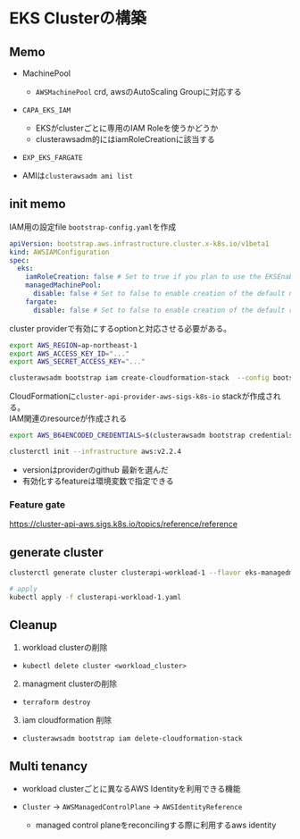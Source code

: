 # EKS Clusterの構築

## Memo

* MachinePool
  * `AWSMachinePool` crd, awsのAutoScaling Groupに対応する

* `CAPA_EKS_IAM`
  * EKSがclusterごとに専用のIAM Roleを使うかどうか
  * clusterawsadm的にはiamRoleCreationに該当する

* `EXP_EKS_FARGATE`
* AMIは`clusterawsadm ami list`


## init memo

IAM用の設定file `bootstrap-config.yaml`を作成

```yaml
apiVersion: bootstrap.aws.infrastructure.cluster.x-k8s.io/v1beta1
kind: AWSIAMConfiguration
spec:
  eks:
    iamRoleCreation: false # Set to true if you plan to use the EKSEnableIAM feature flag to enable automatic creation of IAM roles
    managedMachinePool:
      disable: false # Set to false to enable creation of the default node role for managed machine pools
    fargate:
      disable: false # Set to false to enable creation of the default role for the fargate profiles
```

cluster providerで有効にするoptionと対応させる必要がある。

```sh
export AWS_REGION=ap-northeast-1
export AWS_ACCESS_KEY_ID="..."
export AWS_SECRET_ACCESS_KEY="..."

clusterawsadm bootstrap iam create-cloudformation-stack  --config bootstrap-config.yaml
```

CloudFormationに`cluster-api-provider-aws-sigs-k8s-io` stackが作成される。  
IAM関連のresourceが作成される

```sh
export AWS_B64ENCODED_CREDENTIALS=$(clusterawsadm bootstrap credentials encode-as-profile)

clusterctl init --infrastructure aws:v2.2.4
```

* versionはproviderのgithub 最新を選んだ
* 有効化するfeatureは環境変数で指定できる

### Feature gate

https://cluster-api-aws.sigs.k8s.io/topics/reference/reference

## generate cluster

```sh
clusterctl generate cluster clusterapi-workload-1 --flavor eks-managedmachinepool --kubernetes-version v1.27.0 --worker-machine-count=3 > clusterapi-workload-1.yaml

# apply
kubectl apply -f clusterapi-workload-1.yaml
```

## Cleanup

1. workload clusterの削除
  * `kubectl delete cluster <workload_cluster>`
2. managment clusterの削除
  * `terraform destroy`
3. iam cloudformation 削除
  * `clusterawsadm bootstrap iam delete-cloudformation-stack`


## Multi tenancy

* workload clusterごとに異なるAWS Identityを利用できる機能

* `Cluster` -> `AWSManagedControlPlane` -> `AWSIdentityReference`
  * managed control planeをreconcilingする際に利用するaws identity
